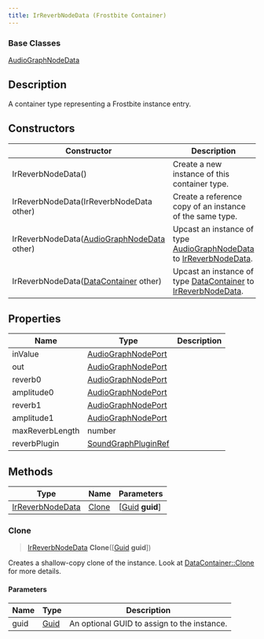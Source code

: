 ```yaml
---
title: IrReverbNodeData (Frostbite Container)
---
```

### Base Classes

[AudioGraphNodeData](AudioGraphNodeData)

## Description

A container type representing a Frostbite instance entry.

## Constructors

| Constructor                                                                 | Description                                                                                                             |
| --------------------------------------------------------------------------- | ----------------------------------------------------------------------------------------------------------------------- |
| IrReverbNodeData()                                                          | Create a new instance of this container type.                                                                           |
| IrReverbNodeData(IrReverbNodeData other)                                    | Create a reference copy of an instance of the same type.                                                                |
| IrReverbNodeData([AudioGraphNodeData](AudioGraphNodeData) other)            | Upcast an instance of type [AudioGraphNodeData](AudioGraphNodeData) to [IrReverbNodeData](IrReverbNodeData).            |
| IrReverbNodeData([DataContainer](/vext/ref/cls/shr/datacontainer) other) | Upcast an instance of type [DataContainer](/vext/ref/cls/shr/datacontainer) to [IrReverbNodeData](IrReverbNodeData). |

## Properties

| Name            | Type                                       | Description |
| --------------- | ------------------------------------------ | ----------- |
| inValue         | [AudioGraphNodePort](AudioGraphNodePort)   |             |
| out             | [AudioGraphNodePort](AudioGraphNodePort)   |             |
| reverb0         | [AudioGraphNodePort](AudioGraphNodePort)   |             |
| amplitude0      | [AudioGraphNodePort](AudioGraphNodePort)   |             |
| reverb1         | [AudioGraphNodePort](AudioGraphNodePort)   |             |
| amplitude1      | [AudioGraphNodePort](AudioGraphNodePort)   |             |
| maxReverbLength | number                                     |             |
| reverbPlugin    | [SoundGraphPluginRef](SoundGraphPluginRef) |             |

## Methods

| Type                                 | Name            | Parameters                                     |
| ------------------------------------ | --------------- | ---------------------------------------------- |
| [IrReverbNodeData](IrReverbNodeData) | [Clone](#clone) | \[[Guid](/vext/ref/cls/shr/guid) **guid**\] |

### Clone

> [IrReverbNodeData](IrReverbNodeData) **Clone**(\[[Guid](/vext/ref/cls/shr/guid) **guid**\])

Creates a shallow-copy clone of the instance. Look at [DataContainer::Clone](/vext/ref/cls/shr/datacontainer#clone) for more details.

#### Parameters

| Name | Type         | Description                                 |
| ---- | ------------ | ------------------------------------------- |
| guid | [Guid](Guid) | An optional GUID to assign to the instance. |
